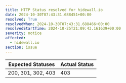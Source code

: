 ```yaml
---
title: HTTP Status resolved for hidewall.io
date: 2024-10-30T07:43:31.688451+00:00
resolved: True
resolvedWhen: 2024-10-30T07:43:31.688466+00:00
resolvedStartTime: 2024-10-25T21:09:43.161639+00:00
severity: notice
affected:
  - hidewall.io
section: issue
---
```


| Expected Statuses | Actual Status  |
|-------------------|----------------|
| 200, 301, 302, 403 | 403 |
